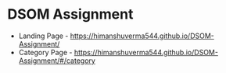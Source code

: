 # DSOM Assignment

- Landing Page - https://himanshuverma544.github.io/DSOM-Assignment/
- Category Page - https://himanshuverma544.github.io/DSOM-Assignment/#/category
